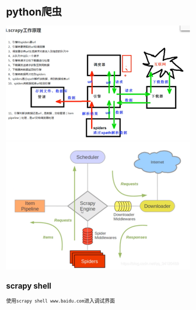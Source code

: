 # python爬虫

![img.png](scrapy.png)
![img.png](img.png)

## scrapy shell

使用`scrapy shell www.baidu.com`进入调试界面
